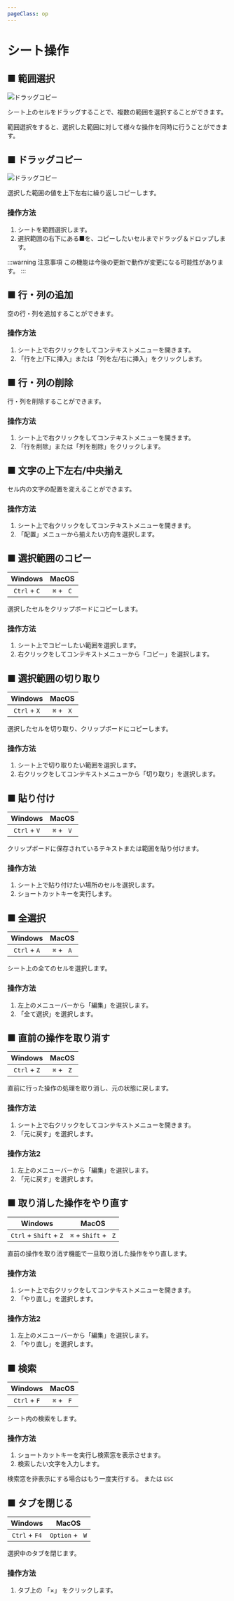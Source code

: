 ```yaml
---
pageClass: op
---
```


# シート操作

## ■ 範囲選択

![ドラッグコピー](/csv-plus/assets/img/features/range_selection.png)

シート上のセルをドラッグすることで、複数の範囲を選択することができます。

範囲選択をすると、選択した範囲に対して様々な操作を同時に行うことができます。


## ■ ドラッグコピー

![ドラッグコピー](/csv-plus/assets/img/features/drag_copy.png)

選択した範囲の値を上下左右に繰り返しコピーします。

### 操作方法

1. シートを範囲選択します。
2. 選択範囲の右下にある■を、コピーしたいセルまでドラッグ＆ドロップします。

:::warning 注意事項
この機能は今後の更新で動作が変更になる可能性があります。
:::


## ■ 行・列の追加

空の行・列を追加することができます。

### 操作方法

1. シート上で右クリックをしてコンテキストメニューを開きます。
2. 「行を上/下に挿入」または「列を左/右に挿入」をクリックします。


## ■ 行・列の削除

行・列を削除することができます。

### 操作方法

1. シート上で右クリックをしてコンテキストメニューを開きます。
2. 「行を削除」または「列を削除」をクリックします。


## ■ 文字の上下左右/中央揃え

セル内の文字の配置を変えることができます。

### 操作方法

1. シート上で右クリックをしてコンテキストメニューを開きます。
2. 「配置」メニューから揃えたい方向を選択します。


## ■ 選択範囲のコピー

| Windows | MacOS |
| :-: | :-: |
| `Ctrl`  +  `C` | `⌘`  +  ` C` |

選択したセルをクリップボードにコピーします。

### 操作方法
1. シート上でコピーしたい範囲を選択します。
2. 右クリックをしてコンテキストメニューから「コピー」を選択します。


## ■ 選択範囲の切り取り

| Windows | MacOS |
| :-: | :-: |
| `Ctrl`  +  `X` | `⌘`  +  ` X` |

選択したセルを切り取り、クリップボードにコピーします。

### 操作方法
1. シート上で切り取りたい範囲を選択します。
2. 右クリックをしてコンテキストメニューから「切り取り」を選択します。


## ■ 貼り付け

| Windows | MacOS |
| :-: | :-: |
| `Ctrl`  +  `V` | `⌘`  +  ` V` |

クリップボードに保存されているテキストまたは範囲を貼り付けます。

### 操作方法
1. シート上で貼り付けたい場所のセルを選択します。
2. ショートカットキーを実行します。


## ■ 全選択　

| Windows | MacOS |
| :-: | :-: |
| `Ctrl`  +  `A` | `⌘`  +  ` A` |

シート上の全てのセルを選択します。

### 操作方法
1. 左上のメニューバーから「編集」を選択します。
2. 「全て選択」を選択します。


## ■ 直前の操作を取り消す

| Windows | MacOS |
| :-: | :-: |
| `Ctrl`  +  `Z` | `⌘`  +  ` Z` |

直前に行った操作の処理を取り消し、元の状態に戻します。

### 操作方法
1. シート上で右クリックをしてコンテキストメニューを開きます。
2. 「元に戻す」を選択します。

### 操作方法2
1. 左上のメニューバーから「編集」を選択します。
2. 「元に戻す」を選択します。


## ■ 取り消した操作をやり直す

| Windows | MacOS |
| :-: | :-: |
| `Ctrl`  +  `Shift`  +  `Z` | `⌘`  +  `Shift`  +  ` Z` |

直前の操作を取り消す機能で一旦取り消した操作をやり直します。

### 操作方法
1. シート上で右クリックをしてコンテキストメニューを開きます。
2. 「やり直し」を選択します。

### 操作方法2
1. 左上のメニューバーから「編集」を選択します。
2. 「やり直し」を選択します。


## ■ 検索

| Windows | MacOS |
| :-: | :-: |
| `Ctrl`  +  `F` | `⌘`  +  ` F` |

シート内の検索をします。

### 操作方法
1. ショートカットキーを実行し検索窓を表示させます。
2. 検索したい文字を入力します。


検索窓を非表示にする場合はもう一度実行する。
または `ESC` 


## ■ タブを閉じる

| Windows | MacOS |
| :-: | :-: |
| `Ctrl`  +  `F4` | `Option`  +  ` W` |

選択中のタブを閉じます。

### 操作方法
1. タブ上の 「×」 をクリックします。

<br>
<br>
<br>

<!-- CSV+使い方 -->
<ins class="adsbygoogle"
style="display:block"
data-ad-client="ca-pub-9835503912749997"
data-ad-slot="2237157972"
data-ad-format="auto"
data-full-width-responsive="true"></ins>
<script>
     (adsbygoogle = window.adsbygoogle || []).push({});
</script>
